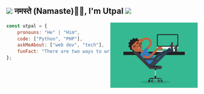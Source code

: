 

<!--
**UtpalKuma-r/utpalkuma-r** is a ✨ _special_ ✨ repository because its `README.md` (this file) appears on your GitHub profile.

Here are some ideas to get you started:
- 😄 Pronouns: ...
- 👯 I’m looking to collaborate on ...
- 🤔 I’m looking for help with ...
- 💬 Ask me about ...
- 🔭 I’m currently working on ...4P4X.gif
- 🌱 I’m currently learning php
-->

<h2><img src="https://emojis.slackmojis.com/emojis/images/1531849430/4246/blob-sunglasses.gif?1531849430" width="30"/> नमस्ते (Namaste)🙏🏻, I'm Utpal <img src="https://media.giphy.com/media/12oufCB0MyZ1Go/giphy.gif" width="50"></h2>
<img align='right' src="5eKX.gif" width="230">

</em></p>



```javascript
const utpal = {
    pronouns: "He" | "Him",
    code: ["Python", "PHP"],
    askMeAbout: ["web dev", "tech"],
    funFact: "There are two ways to write error-free programs; only the third one works"
};
```
